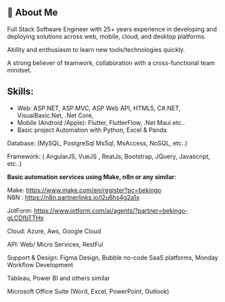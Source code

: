 ## 🚀 About Me
Full Stack Software Engineer with 25+ years experience in developing and deploying solutions across web, mobile, cloud, and desktop platforms.

Ability and enthusiasm to learn new tools/technologies quickly.

A strong believer of teamwork, collaboration with a cross-functional team mindset.



## Skills:

* Web: ASP.NET, ASP.MVC, ASP Web API, HTML5, C#.NET, VisualBasic.Net, .Net Core,
* Mobile (Android /Apple): Flutter, FlutterFlow, .Net Maui etc..
* Basic project Automation with Python, Excel & Panda

Database: (MySQL, PostgreSql MsSql, MsAccess, NoSQL, etc..)

Framework: ( AngularJS, VueJS , ReatJs, Bootstrap, JQuery, Javascript, etc..)

<b>Basic automation services using Make,  n8n or any similar</b>:

Make: https://www.make.com/en/register?pc=bekingo  
N8N : https://n8n.partnerlinks.io/l2u6hs4g2a1x

JotForm: https://www.jotform.com/ai/agents/?partner=bekingo-gLCDfbTTHx

Cloud: Azure, Aws, Google Cloud

API: Web/ Micro Services, RestFul

Support & Design: Figma Design, Bubble no-code SaaS platforms, Monday Workflow Development

Tableau, Power BI and others similar

Microsoft Office Suite (Word, Excel, PowerPoint, Outlook)

<!--
**superboss/superboss** is a ✨ _special_ ✨ repository because its `README.md` (this file) appears on your GitHub profile.
-->
